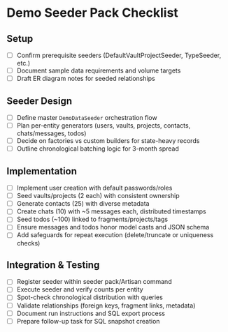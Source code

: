 # Demo Seeder Pack Checklist

## Setup
- [ ] Confirm prerequisite seeders (DefaultVaultProjectSeeder, TypeSeeder, etc.)
- [ ] Document sample data requirements and volume targets
- [ ] Draft ER diagram notes for seeded relationships

## Seeder Design
- [ ] Define master `DemoDataSeeder` orchestration flow
- [ ] Plan per-entity generators (users, vaults, projects, contacts, chats/messages, todos)
- [ ] Decide on factories vs custom builders for state-heavy records
- [ ] Outline chronological batching logic for 3-month spread

## Implementation
- [ ] Implement user creation with default passwords/roles
- [ ] Seed vaults/projects (2 each) with consistent ownership
- [ ] Generate contacts (25) with diverse metadata
- [ ] Create chats (10) with ~5 messages each, distributed timestamps
- [ ] Seed todos (~100) linked to fragments/projects/tags
- [ ] Ensure messages and todos honor model casts and JSON schema
- [ ] Add safeguards for repeat execution (delete/truncate or uniqueness checks)

## Integration & Testing
- [ ] Register seeder within seeder pack/Artisan command
- [ ] Execute seeder and verify counts per entity
- [ ] Spot-check chronological distribution with queries
- [ ] Validate relationships (foreign keys, fragment links, metadata)
- [ ] Document run instructions and SQL export process
- [ ] Prepare follow-up task for SQL snapshot creation
